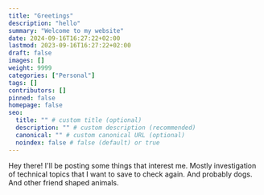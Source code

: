 ```yaml
---
title: "Greetings"
description: "hello"
summary: "Welcome to my website"
date: 2024-09-16T16:27:22+02:00
lastmod: 2023-09-16T16:27:22+02:00
draft: false
images: []
weight: 9999
categories: ["Personal"]
tags: []
contributors: []
pinned: false
homepage: false
seo:
  title: "" # custom title (optional)
  description: "" # custom description (recommended)
  canonical: "" # custom canonical URL (optional)
  noindex: false # false (default) or true
---
```


Hey there!
I'll be posting some things that interest me. Mostly investigation of technical topics that I want to save to check again. And probably dogs. And other friend shaped animals.
